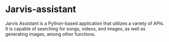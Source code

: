 # Jarvis-assistant
Jarvis Assistant is a Python-based application that utilizes a variety of APIs. It is capable of searching for songs, videos, and images, as well as generating images, among other functions.
